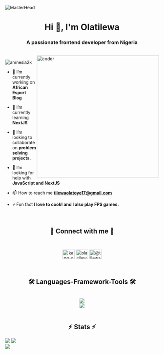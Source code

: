 ![MasterHead](https://user-images.githubusercontent.com/115386517/225841791-e6eb2fcf-6de1-45ec-a5e8-0c321f0af245.gif)
<h1 align="center">Hi 👋, I'm Olatilewa</h1>
<h3 align="center">A passionate frontend developer from Nigeria</h3>
</br>

<img align="right" alt="coder" width="400" src="https://camo.githubusercontent.com/4d9f5ecceb711eec6e2018f38a5677dc657c9738d4a65ba3b928c41c0a45b439/68747470733a2f2f6d69726f2e6d656469756d2e636f6d2f6d61782f313336302f302a37513379765349765f7430696f4a2d5a2e676966" />

<p align="left"> <img src="https://komarev.com/ghpvc/?username=amnesia2k&label=Profile%20views&color=0e75b6&style=flat" alt="amnesia2k" /> </p>


- 🔭 I’m currently working on **African Esport Blog**

- 🌱 I’m currently learning **NextJS**

- 👯 I’m looking to collaborate on **problem solving projects.**

- 🤝 I’m looking for help with **JavaScript and NextJS**

- 📫 How to reach me **tilewaolatoye17@gmail.com**

- ⚡ Fun fact **I love to cook! and I also play FPS games.**

  </br>
  
<div align="center">
  <h2>🔗 Connect with me 🔗</h2>
  </br>
  <p>
  <a href="https://twitter.com/kang_codes" target="blank"><img align="center" src="https://raw.githubusercontent.com/rahuldkjain/github-profile-readme-generator/master/src/images/icons/Social/twitter.svg" alt="kang_codes" height="30" width="40" /></a>
  <a href="https://linkedin.com/in/olatilewaolatoye" target="blank"><img align="center" src="https://raw.githubusercontent.com/rahuldkjain/github-profile-readme-generator/master/src/images/icons/Social/linked-in-alt.svg" alt="olatilewaolatoye" height="30" width="40" /></a>
  <a href="https://medium.com/@tilewaolatoye17" target="blank"><img align="center" src="https://raw.githubusercontent.com/rahuldkjain/github-profile-readme-generator/master/src/images/icons/Social/medium.svg" alt="@tilewaolatoye17" height="30" width="40" /></a>
  </p>
</div>

</br>


<h2 align="center">🛠️ Languages-Framework-Tools 🛠️</h2>
</br>
<div align="center">
  <a href="https://skillicons.dev">
    <img src="https://skillicons.dev/icons?i=nodejs,github,javascript,html,css,scss" /> </br>
    <img src="https://skillicons.dev/icons?i=bootstrap,tailwind,react,vscode,figma,git,next" />
  </a>
</div>
</br>

</hr>

<h2 align="center">⚡ Stats ⚡</h2>

<div>
  
  ![](https://github-readme-streak-stats.herokuapp.com/?user=amnesia2k&theme=radical&hide_border=true)
  ![](https://github-readme-stats.vercel.app/api?username=amnesia2k&theme=radical&hide_border=true&include_all_commits=true&count_private=true)<br />
  ![](https://github-readme-stats.vercel.app/api/top-langs/?username=amnesia2k&theme=radical&hide_border=true&include_all_commits=true&count_private=true&layout=compact)
</div>

